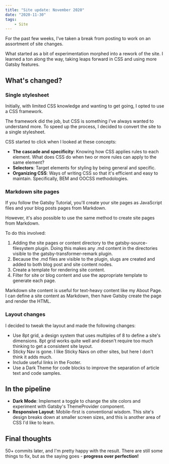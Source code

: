 ```yaml
---
title: "Site update: November 2020"
date: "2020-11-30"
tags:
    - Site
---
```


For the past few weeks, I've taken a break from posting to work on an assortment of site changes.

What started as a bit of experimentation morphed into a rework of the site. I learned a ton along the way, taking leaps forward in CSS and using more Gatsby features.

## What's changed?

### Single stylesheet

Initially, with limited CSS knowledge and wanting to get going, I opted to use a CSS framework. 

The framework did the job, but CSS is something I've always wanted to understand more. To speed up the process, I decided to convert the site to a single stylesheet.

CSS started to click when I looked at these concepts:
* **The cascade and specificity**: Knowing how CSS applies rules to each element. What does CSS do when two or more rules can apply to the same element?
* **Selectors**: Target elements for styling by being general and specific.
* **Organizing CSS**: Ways of writing CSS so that it's efficient and easy to maintain. Specifically, BEM and OOCSS methodologies.

### Markdown site pages

If you follow the Gatsby Tutorial, you'll create your site pages as JavaScript files and your blog posts pages from Markdown.

However, it's also possible to use the same method to create site pages from Markdown.

To do this involved:
1. Adding the site pages or content directory to the gatsby-source-filesystem plugin. Doing this makes any .md content in the directories visible to the gatsby-transformer-remark plugin.
2. Because the .md files are visible to the plugin, slugs are created and added to both blog post and site content nodes.
3. Create a template for rendering site content.
4. Filter for site or blog content and use the appropriate template to generate each page.

Markdown site content is useful for text-heavy content like my About Page. I can define a site content as Markdown, then have Gatsby create the page and render the HTML.

### Layout changes

I decided to tweak the layout and made the following changes:
* Use 8pt grid, a design system that uses multiples of 8 to define a site's dimensions. 8pt grid works quite well and doesn't require too much thinking to get a consistent site layout.
* Sticky Nav is gone. I like Sticky Navs on other sites, but here I don't think it adds much. 
* Include useful links in the Footer.
* Use a Dark Theme for code blocks to improve the separation of article text and code samples.

## In the pipeline

* **Dark Mode**: Implement a toggle to change the site colors and experiment with Gatsby's ThemeProvider component.
* **Responsive Layout**: Mobile-first is conventional wisdom. This site's design breaks down at smaller screen sizes, and this is another area of CSS I'd like to learn.


## Final thoughts

50+ commits later, and I'm pretty happy with the result. There are still some things to fix, but as the saying goes - **progress over perfection!**